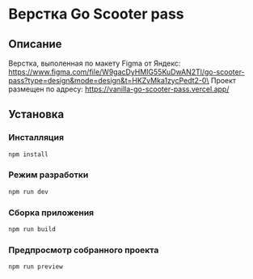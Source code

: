 # Верстка Go Scooter pass

## Описание

Верстка, выполенная по макету Figma от Яндекс: https://www.figma.com/file/W9gacDyHMIG55KuDwAN2Tl/go-scooter-pass?type=design&mode=design&t=HKZvMka1zycPedt2-0\
Проект размещен по адресу: https://vanilla-go-scooter-pass.vercel.app/

## Установка

### Инсталляция

```sh
npm install
```

### Режим разработки

```sh
npm run dev
```

### Сборка приложения

```sh
npm run build
```

### Предпросмотр собранного проекта

```sh
npm run preview
```
